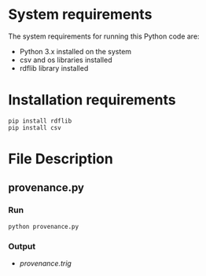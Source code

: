 # System requirements #
The system requirements for running this Python code are:

- Python 3.x installed on the system
- csv and os libraries installed
- rdflib library installed 


# Installation requirements #

```
pip install rdflib
pip install csv
```

# File Description #

## provenance.py ##

### Run ###
```
python provenance.py
```

### Output ###
* *provenance.trig*
